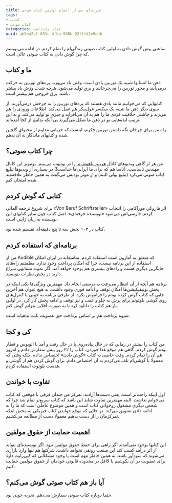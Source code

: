 ```yaml
---
title: تجربه‌ام پس از اتمام اولین کتاب صوتی
tags:
- کتاب
- کتاب صوتی
categories: کتاب یادداشت
uuid: ab5ea2c1-631c-4fba-930b-92fffd2e5ddb
---
```

ساعتی پیش گوش دادن به اولین کتاب صوتی زندگی‌ام را تمام کردم. در ادامه می‌نویسم که چرا گوش دادن به کتاب صوتی عالی است.


## ما و کتاب
ذهن ما انسانها شبیه یک توربین بادی است. وقتی باد می‌وزد، پره‌های توربین به حرکت درمی‌آیند و محور توربین را می‌چرخانند و برق تولید می‌شود. هرچه شدت وزش باد بیشتر باشد، برق خروجی هم بیشتر است.

کتابهایی که می‌خوانیم مانند بادی هستند که پره‌های توربین را به چرخش درمی‌آورند. از سوی دیگر ذهن ما شبیه یک میکسر غول‌پیکر هم عمل می‌کند. اطلاعات ورودی را هم می‌زند و چاشنی خلاقیت فردی ما را هم به آن می‌افزاید و چیزی نو تولید می‌کند. و به این ترتیب ایده‌هایی نو در ذهن ما شکل می‌گیرند بی آنکه بدانیم از کجا آمده‌اند.

راه من برای چرخان نگه داشتن توربین فکرم، اینست که جریانی مداوم از محتوای گلچین شده و کتابهای ماندگار به آن بدهم.

## چرا کتاب صوتی؟
من هر از گاهی ویدیوهای کانال [هرروز باهوش‌تر] را در یوتیوب می‌بینم. یوتیوبر این کانال مهندس ناساست. (ناسا هم که برای ما ایرانی‌ها خداست!) در بسیاری از ویدیوها تبلیغ کتاب صوتی می‌کرد (تبلیغ پولی البته) و از موثر بودنش می‌گفت به همین خاطر علاقه‌مند شدم امتحان کنم.

## کتابی که گوش کردم
برای شروع ترجمه آلمانی «Von Beruf Schriftsteller» اثر هاروکی موراکامی را انتخاب کردم. فارسی‌اش می‌شود «نویسنده حرفه‌ای». اصل کتاب چون سایر کتابهای این نویسنده به زبان ژاپنی است.

کتاب در ۱۰۳ بخش سه تا پنج دقیقه‌ای تقسیم شده بود.

## برنامه‌ای که استفاده کردم
من از Audible که متعلق به آمازون است استفاده کردم. متاسفانه در ایران امکان استفاده از این برنامه نیست،‌ چرا که امکان پرداخت وجود ندارد. مطمئنم راه‌های جایگزین دیگری هست و راه‌های بیشتری هم بوجود خواهد آمد. اگر نمونه مشابهی سراغ دارید در بخش نظرات بنویسند.

برنامه هم آنچه از آن انتظار می‌رفت به درستی انجام داد. مهمترین ویژگی‌ها یکی اینکه در بخش نوتیفیکیشن‌ها امکان توقف و ادامه فوری وجود داشت. به هیچ عنوان هم آخرین جایی که کتاب گوش کرده بودم را فراموش نکرد. از طرفی برنامه به خوبی با کنترل‌های روی گوشی بلوتوثم برای پرش به جلو و عقب و نیز توقف و ادامه پخش کار کرد. در اولین بار هم کتاب را دانلود کرد تا به صورت آفلاین بتوانم گوش کنم.

شیوه پرداخت هم بر اساس پرداخت حق عضویت ثابت ماهیانه است.

## کی و کجا
من کتاب را بیشتر در زمانی که در حال پیاده‌روی یا در حال رفت و آمد با اتوبوس و قطار بودم گوش کردم. گاهی هم موقع غذا خوردن. کتاب را ۲۲ روز پیش سفارش دادم و امروز هم آن را تمام کردم. وقت خاصی به کتاب «گوش دادن»‌ اختصاص ندادم، بلکه وقتی که معمولا با گوشی‌ام تلف می‌کردم به آن اختصاص دادم. برای گوش کردن هم از گوشی و هدست بلوتوث استفاده کردم.

## تفاوت با خواندن
اول اینکه راحت‌تر است. یعنی دست‌ها آزادند. تمرکز من چندان فرقی با موقعی که کتاب می‌خوانم نداشت. البته مهمترین تفاوت شاید این باشد که کتاب سریع‌تر تمام شد چرا که شخص دیگری مشغول روخوانی کتاب است و همین موضوع عاملی است که ما را به ادامه دادن تشویق می‌کند. در حالی که موقع خواندن کتاب فیزیکی به محض اینکه تمرکزمان را از دست بدهیم معمولا دست از مطالعه می‌کشیم.

## اهمیت حمایت از حقوق مولفین
این کتابها بوجود نمی‌آمدند اگر راهی برای حفظ حقوق مولفین نبود. اگر نویسنده‌ای نتواند از اثر درآمد کسب کند این صنعت رونقی نخواهد داشت. شرکتها هم تنها وارد بازاری می‌شوند که سودآور باشد. به همین خاطر مهم است با وجود مشکلاتی که کپی‌رایت دارد برای عضویت در آن بکوشیم یا لااقل در محدوده قانونی خودمان از حقوق مولفین حمایت کنیم.

## آیا باز هم کتاب صوتی گوش می‌کنم؟
حتما دوباره کتاب صوتی سفارش می‌دهم. تجربه خوبی بود.

[هرروز باهوش‌تر]: https://www.youtube.com/user/destinws2
